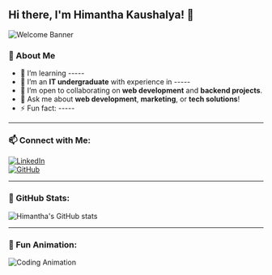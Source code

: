 ## Hi there, I'm Himantha Kaushalya! 👋

![Welcome Banner](https://media.giphy.com/media/xUPGcguWZHRC2HyBRS/giphy.gif)

### 🌟 About Me  

- 🌱 I’m learning -----
- 💼 I’m an **IT undergraduate** with experience in ----- 
- 🤝 I’m open to collaborating on **web development** and **backend projects**.  
- 💬 Ask me about **web development**, **marketing**, or **tech solutions**!  
- ⚡ Fun fact: -----

---

### 📫 Connect with Me:  
[![LinkedIn](https://img.shields.io/badge/LinkedIn-0077B5?style=for-the-badge&logo=linkedin&logoColor=white)](https://www.linkedin.com/in/your-profile)  
[![GitHub](https://img.shields.io/badge/GitHub-181717?style=for-the-badge&logo=github&logoColor=white)](https://github.com/your-username)

---

### 🌟 GitHub Stats:  
![Himantha's GitHub stats](https://github-readme-stats.vercel.app/api?username=HimanthaHK&show_icons=true&theme=radical)

---

### 🎉 Fun Animation:  
![Coding Animation](https://media.giphy.com/media/L8K62iTDkzGX6/giphy.gif)
